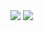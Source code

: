 <img src = "https://github-readme-stats.vercel.app/api?username=Whitea029&theme=graywhite&hide=issues"/>
<img src = "https://github-readme-stats.vercel.app/api/top-langs/?username=Whitea029&layout=compact"/>
